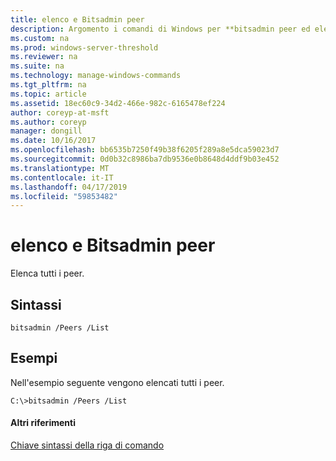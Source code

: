 ```yaml
---
title: elenco e Bitsadmin peer
description: Argomento i comandi di Windows per **bitsadmin peer ed elenco** -vengono elencati tutti i peer.
ms.custom: na
ms.prod: windows-server-threshold
ms.reviewer: na
ms.suite: na
ms.technology: manage-windows-commands
ms.tgt_pltfrm: na
ms.topic: article
ms.assetid: 18ec60c9-34d2-466e-982c-6165478ef224
author: coreyp-at-msft
ms.author: coreyp
manager: dongill
ms.date: 10/16/2017
ms.openlocfilehash: bb6535b7250f49b38f6205f289a8e5dca59023d7
ms.sourcegitcommit: 0d0b32c8986ba7db9536e0b8648d4ddf9b03e452
ms.translationtype: MT
ms.contentlocale: it-IT
ms.lasthandoff: 04/17/2019
ms.locfileid: "59853482"
---
```

# <a name="bitsadmin-peers-and-list"></a>elenco e Bitsadmin peer



Elenca tutti i peer.

## <a name="syntax"></a>Sintassi

```
bitsadmin /Peers /List 
```

## <a name="BKMK_examples"></a>Esempi

Nell'esempio seguente vengono elencati tutti i peer.
```
C:\>bitsadmin /Peers /List
```

#### <a name="additional-references"></a>Altri riferimenti

[Chiave sintassi della riga di comando](command-line-syntax-key.md)